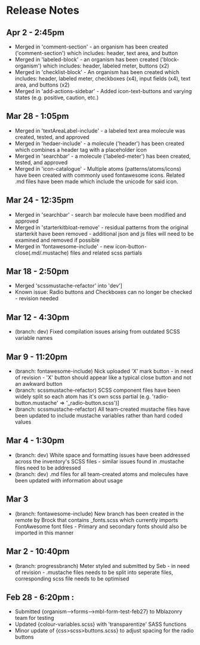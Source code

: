# Release Notes

## Apr 2 - 2:45pm
* Merged in 'comment-section' - an organism has been created ('comment-section') which includes: header, text area, and button
* Merged in 'labeled-block' - an organism has been created ('block-organism') which includes: header, labeled meter, buttons (x2)
* Merged in 'checklist-block' - An organism has been created which includes: header, labeled meter, checkboxes (x4), input fields (x4), text area, and buttons (x2)
* Merged in 'add-actions-sidebar' - Added icon-text-buttons and varying states (e.g. positive, caution, etc.)

## Mar 28 - 1:05pm
* Merged in 'textAreaLabel-include' - a labeled text area molecule was created, tested, and approved
* Merged in 'hedaer-include' - a molecule ('header') has been created which combines a header tag with a placeholder icon
* Merged in 'searchbar' - a molecule ('labeled-meter') has been created, tested, and approved
* Merged in 'icon-catalogue' - Multiple atoms (patterns/atoms/icons) have been created with commonly used fontawesome icons. Related .md files have been made which include the unicode for said icon.

## Mar 24 - 12:35pm
* Merged in 'searchbar' - search bar molecule have been modified and approved
* Merged in 'starterkitbloat-remove' - residual patterns from the original starterkit have been removed - additional json and js files will need to be examined and removed if possible
* Merged in 'fontawesome-include' - new icon-button-close(.md/.mustache) files and related scss partials

## Mar 18 - 2:50pm
* Merged 'scssmustache-refactor' into 'dev']
* Known issue: Radio buttons and Checkboxes can no longer be checked - revision needed

## Mar 12 - 4:30pm
* (branch: dev) Fixed compilation issues arising from outdated SCSS variable names

## Mar 9 - 11:20pm
* (branch: fontawesome-include) Nick uploaded 'X' mark button - in need of revision - 'X' button should appear like a typical close button and not an awkward button
* (branch: scssmustache-refactor) SCSS component files have been widely split so each atom has it's own scss partial (e.g. 'radio-button.mustache' => '_radio-button.scss')]
* (branch: scssmustache-refactor) All team-created mustache files have been updated to include mustache variables rather than hard coded values

## Mar 4 - 1:30pm
* (branch: dev) White space and formatting issues have been addressed across the inventory's SCSS files - similar issues found in .mustache files need to be addressed
* (branch: dev) .md files for all team-created atoms and molecules have been updated with information about usage

## Mar 3
* (branch: fontawesome-include) New branch has been created in the remote by Brock that contains _fonts.scss which currently imports FontAwesome font files - Primary and secondary fonts should also be imported in this manner

## Mar 2 - 10:40pm
* (branch: progressbranch) Meter styled and submitted by Seb - in need of revision - .mustache files needs to be split into seperate files, corresponding scss file needs to be optimised

## Feb 28 - 6:20pm :
* Submitted {organism-->forms-->mbl-form-test-feb27} to Mblazonry team for testing
* Updated {colour-variables.scss} with 'transparentize' SASS functions
* Minor update of {css>scss>buttons.scss} to adjust spacing for the radio buttons
